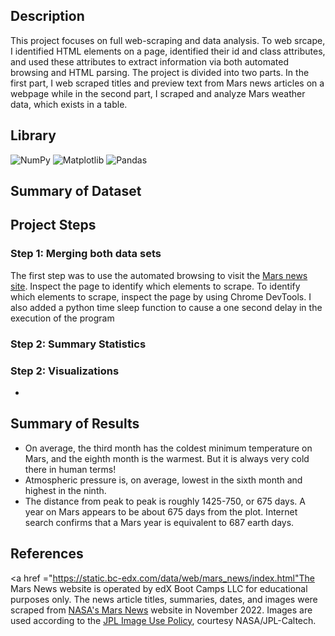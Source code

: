 ## Description
This project focuses on full web-scraping and data analysis. To web srcape, I identified HTML elements on a page,  identified their id and class attributes, and used these attributes to extract information via both automated browsing and HTML parsing. The project is divided into two parts. In the first part, I web scraped titles and preview text from Mars news articles on a webpage while in the second part, I scraped and analyze Mars weather data, which exists in a table.

## Library
![NumPy](https://img.shields.io/badge/numpy-%23013243.svg?style=for-the-badge&logo=numpy&logoColor=white)
![Matplotlib](https://img.shields.io/badge/Matplotlib-%23ffffff.svg?style=for-the-badge&logo=Matplotlib&logoColor=black)
![Pandas](https://img.shields.io/badge/pandas-%23150458.svg?style=for-the-badge&logo=pandas&logoColor=white)

## Summary of Dataset

## Project Steps
### Step 1: Merging both data sets 
The first step was to use the automated browsing to visit the [Mars news site](https://static.bc-edx.com/data/web/mars_news/index.html). Inspect the page to identify which elements to scrape. To identify which elements to scrape, inspect the page by using Chrome DevTools.
I also added a python time sleep function to cause a one second delay in the execution of the program

### Step 2: Summary Statistics 

### Step 2: Visualizations
-
## Summary of Results
- On average, the third month has the coldest minimum temperature on Mars, and the eighth month is the warmest. But it is always very cold there in human terms!
- Atmospheric pressure is, on average, lowest in the sixth month and highest in the ninth.
- The distance from peak to peak is roughly 1425-750, or 675 days. A year on Mars appears to be about 675 days from the plot. Internet search confirms that a Mars year is equivalent to 687 earth days.

## References
<a href ="https://static.bc-edx.com/data/web/mars_news/index.html"The Mars News website</a> is operated by edX Boot Camps LLC for educational purposes only. The news article titles, summaries, dates, and images were scraped from <a href ="https://mars.nasa.gov/">NASA's Mars News</a> website in November 2022. Images are used according to the <a href ="https://www.jpl.nasa.gov/jpl-image-use-policy">JPL Image Use Policy</a>, courtesy NASA/JPL-Caltech.
